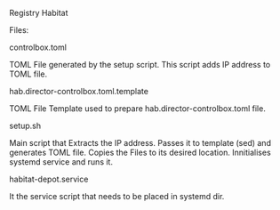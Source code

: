 Registry Habitat

Files:

controlbox.toml

  TOML File generated by the setup script. This script adds IP address to TOML file.

hab.director-controlbox.toml.template

  TOML File Template used to prepare hab.director-controlbox.toml file.

setup.sh

  Main script that Extracts the IP address.
  Passes it to template (sed) and generates TOML file.
  Copies the Files to its desired location.
  Innitialises systemd service and runs it.

habitat-depot.service

  It the service script that needs to be placed in systemd dir.
